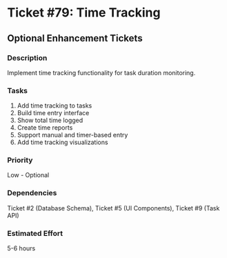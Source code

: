# Ticket #79: Time Tracking

## Optional Enhancement Tickets

### Description
Implement time tracking functionality for task duration monitoring.

### Tasks
1) Add time tracking to tasks  
2) Build time entry interface  
3) Show total time logged  
4) Create time reports  
5) Support manual and timer-based entry  
6) Add time tracking visualizations  

### Priority
Low - Optional

### Dependencies
Ticket #2 (Database Schema), Ticket #5 (UI Components), Ticket #9 (Task API)

### Estimated Effort
5-6 hours
